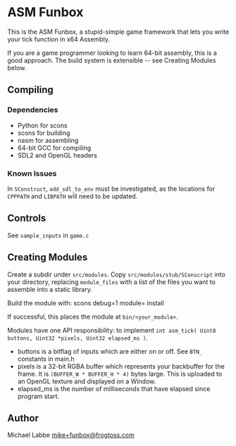 # ASM Funbox #

This is the ASM Funbox, a stupid-simple game framework that lets you write your tick function in x64 Assembly.

If you are a game programmer looking to learn 64-bit assembly, this is a good approach.  The build system is extensible -- see Creating Modules below.

## Compiling ##

### Dependencies ###

 - Python for scons
 - scons for building
 - nasm for assembling
 - 64-bit GCC for compiling
 - SDL2 and OpenGL headers

### Known Issues ###

In `SConstruct`, `add_sdl_to_env` must be investigated, as the locations for `CPPPATH` and `LIBPATH` will need to be updated.

## Controls ##

See `sample_inputs` in `game.c`

## Creating Modules ##

Create a subdir under `src/modules`.  Copy `src/modules/stub/SConscript` into your directory, replacing `module_files` with a list of the files you want to assemble into a static library.

Build the module with:
    scons debug=1 module=<your module> install

If successful, this places the module at `bin/<your_module>`.

Modules have one API responsibility: to implement `int asm_tick( Uint8 buttons, Uint32 *pixels, Uint32 elapsed_ms )`.

 - buttons is a bitflag of inputs which are either on or off.  See `BTN_` constants in main.h
 - pixels is a 32-bit RGBA buffer which represents your backbuffer for the frame.  It is `(BUFFER_W * BUFFER_H * 4)` bytes large.  This is uploaded to an OpenGL texture and displayed on a Window.
 - elapsed_ms is the number of milliseconds that have elapsed since program start.

## Author ##

Michael Labbe <mike+funbox@frogtoss.com>

